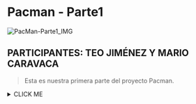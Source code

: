 # Pacman - Parte1
![PacMan-Parte1_IMG](https://user-images.githubusercontent.com/101286363/206873772-ffff9050-4df3-4474-94c7-3e91c089e359.PNG)


## PARTICIPANTES: **TEO JIMÉNEZ Y MARIO CARAVACA**
> Esta es nuestra primera parte del proyecto Pacman.

<details><summary>CLICK ME</summary>
<p>

#### We can hide anything, even code!

```ruby
   puts "Hello World"
```

</p>
</details>
